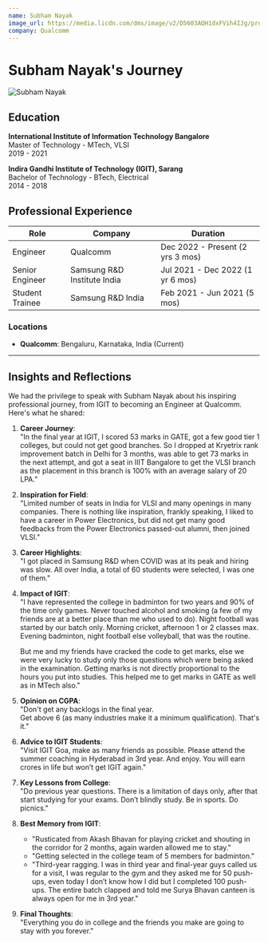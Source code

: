 ```yaml
---
name: Subham Nayak
image_url: https://media.licdn.com/dms/image/v2/D5603AQH1dxFVih4IJg/profile-displayphoto-shrink_400_400/profile-displayphoto-shrink_400_400/0/1722750785727?e=1745452800&v=beta&t=pPkrOD6k1255DUxylpPiROfyZYjwFeKk9HFt5DctQ4Q
company: Qualcomm
---
```


# Subham Nayak's Journey

![Subham Nayak](https://media.licdn.com/dms/image/v2/D5603AQH1dxFVih4IJg/profile-displayphoto-shrink_400_400/profile-displayphoto-shrink_400_400/0/1722750785727?e=1745452800&v=beta&t=pPkrOD6k1255DUxylpPiROfyZYjwFeKk9HFt5DctQ4Q)

## Education  
**International Institute of Information Technology Bangalore**  
Master of Technology - MTech, VLSI  
2019 - 2021  

**Indira Gandhi Institute of Technology (IGIT), Sarang**  
Bachelor of Technology - BTech, Electrical  
2014 - 2018  

## Professional Experience  
| Role      | Company                        | Duration                    |
|----------|--------------------------------|-----------------------------|
| Engineer | Qualcomm                       | Dec 2022 - Present (2 yrs 3 mos) |
| Senior Engineer | Samsung R&D Institute India | Jul 2021 - Dec 2022 (1 yr 6 mos) |
| Student Trainee | Samsung R&D India         | Feb 2021 - Jun 2021 (5 mos) |

### Locations  
- **Qualcomm**: Bengaluru, Karnataka, India (Current)  

---

## Insights and Reflections  

We had the privilege to speak with Subham Nayak about his inspiring professional journey, from IGIT to becoming an Engineer at Qualcomm. Here's what he shared:

1. **Career Journey**:  
   "In the final year at IGIT, I scored 53 marks in GATE, got a few good tier 1 colleges, but could not get good branches. So I dropped at Kryetrix rank improvement batch in Delhi for 3 months, was able to get 73 marks in the next attempt, and got a seat in IIIT Bangalore to get the VLSI branch as the placement in this branch is 100% with an average salary of 20 LPA."  

2. **Inspiration for Field**:  
   "Limited number of seats in India for VLSI and many openings in many companies. There is nothing like inspiration, frankly speaking, I liked to have a career in Power Electronics, but did not get many good feedbacks from the Power Electronics passed-out alumni, then joined VLSI."  

3. **Career Highlights**:  
   "I got placed in Samsung R&D when COVID was at its peak and hiring was slow. All over India, a total of 60 students were selected, I was one of them."  

4. **Impact of IGIT**:  
   "I have represented the college in badminton for two years and 90% of the time only games. Never touched alcohol and smoking (a few of my friends are at a better place than me who used to do). Night football was started by our batch only. Morning cricket, afternoon 1 or 2 classes max. Evening badminton, night football else volleyball, that was the routine.  

   But me and my friends have cracked the code to get marks, else we were very lucky to study only those questions which were being asked in the examination. Getting marks is not directly proportional to the hours you put into studies. This helped me to get marks in GATE as well as in MTech also."  

5. **Opinion on CGPA**:  
   "Don't get any backlogs in the final year.  
   Get above 6 (as many industries make it a minimum qualification). That's it."  

6. **Advice to IGIT Students**:  
   "Visit IGIT Goa, make as many friends as possible. Please attend the summer coaching in Hyderabad in 3rd year. And enjoy. You will earn crores in life but won’t get IGIT again."  

7. **Key Lessons from College**:  
   "Do previous year questions. There is a limitation of days only, after that start studying for your exams. Don’t blindly study. Be in sports. Do picnics."  

8. **Best Memory from IGIT**:  
   - "Rusticated from Akash Bhavan for playing cricket and shouting in the corridor for 2 months, again warden allowed me to stay."  
   - "Getting selected in the college team of 5 members for badminton." 
   - "Third-year ragging. I was in third year and final-year guys called us for a visit, I was regular to the gym and they asked me for 50 push-ups, even today I don’t know how I did but I completed 100 push-ups. The entire batch clapped and told me Surya Bhavan canteen is always open for me in 3rd year."  

9. **Final Thoughts**:  
   "Everything you do in college and the friends you make are going to stay with you forever."  


